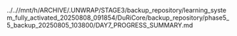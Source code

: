 ../..//mnt/h/ARCHIVE/.UNWRAP/STAGE3/backup_repository/learning_system_fully_activated_20250808_091854/DuRiCore/backup_repository/phase5_5_backup_20250805_103800/DAY7_PROGRESS_SUMMARY.md